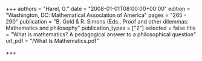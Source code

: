 +++
authors = "Harel, G."
date = "2008-01-01T08:00:00+00:00"
edition = "Washington, DC: Mathematical Association of America"
pages = "265 - 290"
publication = "B. Gold & R. Simons (Eds., Proof and other dilemmas: Mathematics and philosophy"
publication_types = ["2"]
selected = false
title = "What is mathematics? A pedagogical answer to a philosophical question"
url_pdf = "/What Is Mathematics.pdf"

+++
